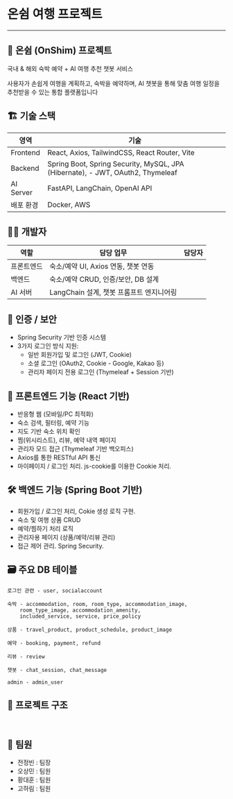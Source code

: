 # 온쉼 여행 프로젝트
---

## 🌿 온쉼 (OnShim) 프로젝트
국내 & 해외 숙박 예약 + AI 여행 추천 챗봇 서비스

사용자가 손쉽게 여행을 계획하고, 숙박을 예약하며, AI 챗봇을 통해 맞춤 여행 일정을 추천받을 수 있는 통합 플랫폼입니다

## 🏗️ 기술 스택
|영역|  기술|
|----|-----|
|Frontend|React, Axios, TailwindCSS, React Router, Vite
|Backend|Spring Boot, Spring Security, MySQL, JPA (Hibernate), - JWT, OAuth2, Thymeleaf|
|AI Server|FastAPI, LangChain, OpenAI API|
|배포 환경 | Docker, AWS|

## 🧑‍💻 개발자
| 역할        | 담당 업무 |  담당자  |
|-------------|-----------|-----------|
| 프론트엔드  | 숙소/예약 UI, Axios 연동, 챗봇 연동 |
| 백엔드      | 숙소/예약 CRUD, 인증/보안, DB 설계 |
| AI 서버     | LangChain 설계, 챗봇 프롬프트 엔지니어링 |

## 🔐 인증 / 보안
- Spring Security 기반 인증 시스템
- 3가지 로그인 방식 지원:
    - 일반 회원가입 및 로그인 (JWT, Cookie)
    - 소셜 로그인 (OAuth2, Cookie - Google, Kakao 등) 
    - 관리자 페이지 전용 로그인 (Thymeleaf + Session 기반) 

## 📱 프론트엔드 기능 (React 기반)
- 반응형 웹 (모바일/PC 최적화)
- 숙소 검색, 필터링, 예약 기능
- 지도 기반 숙소 위치 확인
- 찜(위시리스트), 리뷰, 예약 내역 페이지
- 관리자 모드 접근 (Thymeleaf 기반 백오피스)
- Axios를 통한 RESTful API 통신
- 마이페이지 / 로그인 처리. js-cookie를 이용한 Cookie 처리.

## 🛠️ 백엔드 기능 (Spring Boot 기반)
- 회원가입 / 로그인 처리, Cokie 생성 로직 구현.
- 숙소 및 여행 상품 CRUD
- 예약/찜하기 처리 로직
- 관리자용 페이지 (상품/예약/리뷰 관리)
- 접근 제어 관리. Spring Security.

## 🗃️ 주요 DB 테이블
```
로그인 관련 - user, socialaccount

숙박 - accommodation, room, room_type, accommodation_image,
    room_type_image, accommodation_amenity,
    included_service, service, price_policy

상품 - travel_product, product_schedule, product_image

예약 - booking, payment, refund

리뷰 - review

챗봇 - chat_session, chat_message

admin - admin_user
```
## 📌 프로젝트 구조
```


```

## 👥 팀원
- 전정빈 : 팀장
- 오상민 : 팀원
- 황대훈 : 팀원
- 고하림 : 팀원